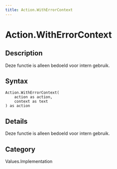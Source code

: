 ```yaml
---
title: Action.WithErrorContext
---
```


# Action.WithErrorContext


## Description

Deze functie is alleen bedoeld voor intern gebruik.


## Syntax

```powerquery
Action.WithErrorContext(
    action as action,
    context as text
) as action
```


## Details

Deze functie is alleen bedoeld voor intern gebruik.



## Category
Values.Implementation
